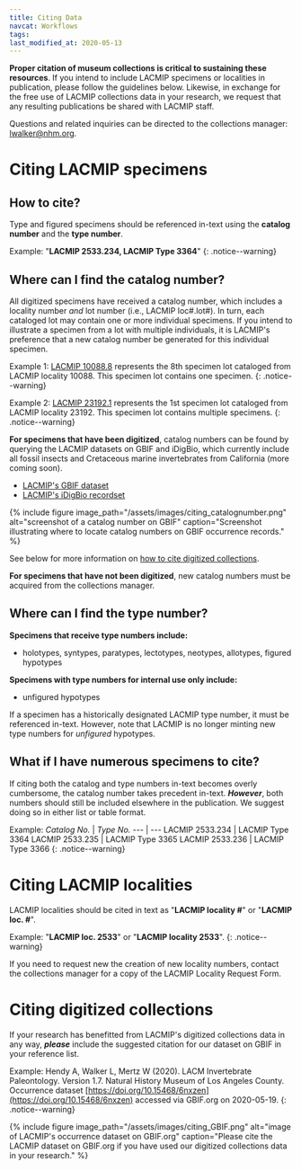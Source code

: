 ```yaml
---
title: Citing Data
navcat: Workflows
tags:
last_modified_at: 2020-05-13
---
```


**Proper citation of museum collections is critical to sustaining these resources**. If you intend to include LACMIP specimens or localities in publication, please follow the guidelines below. Likewise, in exchange for the free use of LACMIP collections data in your research, we request that any resulting publications be shared with LACMIP staff.

Questions and related inquiries can be directed to the collections manager: [lwalker@nhm.org](lwalker@nhm.org).

# Citing LACMIP specimens
## How to cite?
Type and figured specimens should be referenced in-text using the **catalog number** and the **type number**.

Example: "**LACMIP 2533.234, LACMIP Type 3364**"
{: .notice--warning}

## Where can I find the catalog number?
All digitized specimens have received a catalog number, which includes a locality number _and_ lot number (i.e., LACMIP loc#.lot#). In turn, each cataloged lot may contain one or more individual specimens. If you intend to illustrate a specimen from a lot with multiple individuals, it is LACMIP's preference that a new catalog number be generated for this individual specimen.

Example 1: [LACMIP 10088.8](https://www.gbif.org/occurrence/2012637492) represents the 8th specimen lot cataloged from LACMIP locality 10088. This specimen lot contains one specimen.
{: .notice--warning}

Example 2: [LACMIP 23192.1](https://www.gbif.org/occurrence/2012634986) represents the 1st specimen lot cataloged from LACMIP locality 23192. This specimen lot contains multiple specimens. 
{: .notice--warning}

**For specimens that have been digitized**, catalog numbers can be found by querying the LACMIP datasets on GBIF and iDigBio, which currently include all fossil insects and Cretaceous marine invertebrates from California (more coming soon). 
- [LACMIP's GBIF dataset](https://doi.org/10.15468/6nxzen)
- [LACMIP's iDigBio recordset](https://www.idigbio.org/portal/recordsets/5082e6c8-8f5b-4bf6-a930-e3e6de7bf6fb)

{% include figure image_path="/assets/images/citing_catalognumber.png" alt="screenshot of a catalog number on GBIF" caption="Screenshot illustrating where to locate catalog numbers on GBIF occurrence records." %}

See below for more information on [how to cite digitized collections](https://lacmip.github.io/emu/documentation/citing/#citing-digitized-collections). 

**For specimens that have not been digitized**, new catalog numbers must be acquired from the collections manager.

## Where can I find the type number?
**Specimens that receive type numbers include:**
- holotypes, syntypes, paratypes, lectotypes, neotypes, allotypes, figured hypotypes

**Specimens with type numbers for internal use only include:**
- unfigured hypotypes

If a specimen has a historically designated LACMIP type number, it must be referenced in-text. However, note that LACMIP is no longer minting new type numbers for _unfigured_ hypotypes.

## What if I have numerous specimens to cite?
If citing both the catalog and type numbers in-text becomes overly cumbersome, the catalog number takes precedent in-text. **_However_**, both numbers should still be included elsewhere in the publication. We suggest doing so in either list or table format.

Example:
*Catalog No.* | *Type No.*
   --- | ---
   LACMIP 2533.234 | LACMIP Type 3364
   LACMIP 2533.235 | LACMIP Type 3365
   LACMIP 2533.236 | LACMIP Type 3366
   {: .notice--warning}

# Citing LACMIP localities
LACMIP localities should be cited in text as "**LACMIP locality #**" or "**LACMIP loc. #**".

Example: "**LACMIP loc. 2533**" or "**LACMIP locality 2533**".
{: .notice--warning}

If you need to request new the creation of new locality numbers, contact the collections manager for a copy of the LACMIP Locality Request Form.

# Citing digitized collections
If your research has benefitted from LACMIP's digitized collections data in any way, _**please**_ include the suggested citation for our dataset on GBIF in your reference list.

Example: Hendy A, Walker L, Mertz W (2020). LACM Invertebrate Paleontology. Version 1.7. Natural History Museum of Los Angeles County. Occurrence dataset [https://doi.org/10.15468/6nxzen](https://doi.org/10.15468/6nxzen) accessed via GBIF.org on 2020-05-19.
{: .notice--warning}

{% include figure image_path="/assets/images/citing_GBIF.png" alt="image of LACMIP's occurrence dataset on GBIF.org" caption="Please cite the LACMIP dataset on GBIF.org if you have used our digitized collections data in your research." %}
